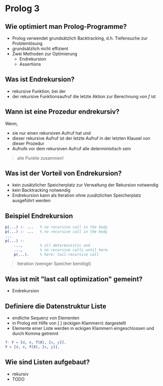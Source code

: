 # Prolog 3



## Wie optimiert man Prolog-Programme?

* Prolog verwendet grundsätzlich Backtracking, d.h. Tiefensuche zur Problemlösung
* grundsätzlich nicht effizient
* Zwei Methoden zur Optimierung
  * Endrekursion
  * Assertions



## Was ist Endrekursion?

* rekursive Funktion, bei der
* der rekursive Funktionsaufruf die letzte Aktion zur Berechnung von *f* ist



## Wann ist eine Prozedur endrekursiv?

Wenn,

* sie nur einen rekursiven Aufruf hat und
* dieser rekursive Aufruf ist der letzte Aufruf in der letzten Klausel von dieser Prozedur
* Aufrufe vor dem rekursiven Aufruf alle deterministisch sein

> alle Punkte zusammen!



## Was ist der Vorteil von Endrekursion?

* kein zusätzlicher Speicherplatz zur Verwaltung der Rekursion notwendig
* kein Backtracking notwendig
* Endrekursion kann als Iteration ohne zusätzlichen
  Speicherplatz ausgeführt werden



## Beispiel Endrekursion

```erlang
p(...) :- ...  	% no recursive call in the body 
p(...) :- ...  	% no recursive call in the body
...
p(...) :- 
	..., 		% all deterministic and
	..., 		% no recursive calls until here. 
    p(...). 	% here: tail-recursive call
```

> Iteration (weniger Speicher benötigt)



## Was ist mit "last call optimization" gemeint?

* Endrekursion



## Definiere die Datenstruktur Liste

* endliche Sequenz von Elementen
* in Prolog mit Hilfe von [ ] (eckigen Klammern) dargestellt
* Elemente einer Liste werden in eckigen Klammern eingeschlossen und durch Komma getrennt

```erlang
?- Y = [d, e, f(X), [x, y]].
Y = [d, e, f(X), [x, y]].
```



## Wie sind Listen aufgebaut?

* rekursiv
* TODO

